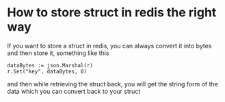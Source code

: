# How to store struct in redis the right way

If you want to store a struct in redis, you can always convert it into bytes and then store it, something like this

```
dataBytes := json.Marshal(r)
r.Set("key", dataBytes, 0)
```
 and then while retrieving the struct back, you will get the string form of the data which you can convert back to your struct
 
 ```
 
 ```

